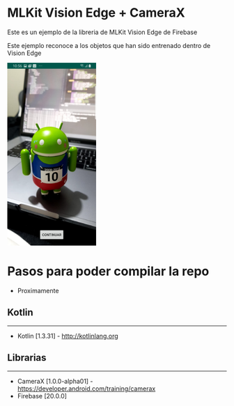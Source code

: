 # MLKit Vision Edge + CameraX

Este es un ejemplo de la libreria de MLKit Vision Edge de Firebase

Este ejemplo reconoce a los objetos que han sido entrenado dentro de  Vision Edge

<img src="/img/example.jpg" height="420" />

# Pasos para poder compilar la repo

* Proximamente

## Kotlin
---
 * Kotlin [1.3.31] - http://kotlinlang.org
 
 ## Librarias
---
 * CameraX [1.0.0-alpha01] - https://developer.android.com/training/camerax
 * Firebase [20.0.0]

